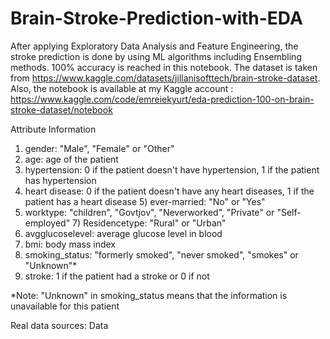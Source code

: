 # Brain-Stroke-Prediction-with-EDA
After applying Exploratory Data Analysis and Feature Engineering, the stroke prediction is done by using ML algorithms including Ensembling methods. 100% accuracy is reached in this notebook. The dataset is taken from https://www.kaggle.com/datasets/jillanisofttech/brain-stroke-dataset. Also, the notebook is available at my Kaggle account : https://www.kaggle.com/code/emreiekyurt/eda-prediction-100-on-brain-stroke-dataset/notebook

Attribute Information
1) gender: "Male", "Female" or "Other"
2) age: age of the patient
3) hypertension: 0 if the patient doesn't have hypertension, 1 if the patient has hypertension
4) heart disease: 0 if the patient doesn't have any heart diseases, 1 if the patient has a heart disease 5) ever-married: "No" or "Yes"
6) worktype: "children", "Govtjov", "Neverworked", "Private" or "Self-employed" 7) Residencetype: "Rural" or "Urban"
8) avgglucoselevel: average glucose level in blood
9) bmi: body mass index
10) smoking_status: "formerly smoked", "never smoked", "smokes" or "Unknown"*
11) stroke: 1 if the patient had a stroke or 0 if not

*Note: "Unknown" in smoking_status means that the information is unavailable for this patient

Real data sources:
Data
